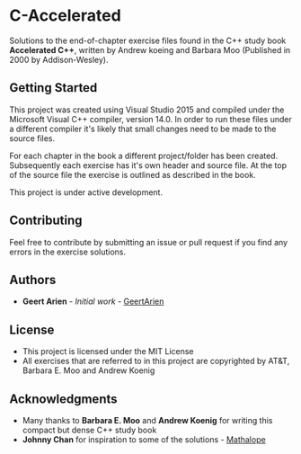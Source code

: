# C-Accelerated

Solutions to the end-of-chapter exercise files found in the C++ study book **Accelerated C++**, written by Andrew koeing and Barbara Moo (Published in 2000 by Addison-Wesley).

## Getting Started

This project was created using Visual Studio 2015 and compiled under the Microsoft Visual C++ compiler, version 14.0. In order to run these files under a different compiler it's likely that small changes need to be made to the source files.

For each chapter in the book a different project/folder has been created. Subsequently each exercise has it's own header and source file. At the top of the source file the exercise is outlined as described in the book.

This project is under active development.

## Contributing

Feel free to contribute by submitting an issue or pull request if you find any errors in the exercise solutions.

## Authors

* **Geert Arien** - *Initial work* - [GeertArien](https://github.com/geertarien)

## License

* This project is licensed under the MIT License
* All exercises that are referred to in this project are copyrighted by AT&T, Barbara E. Moo and Andrew Koenig

## Acknowledgments

* Many thanks to **Barbara E. Moo** and **Andrew Koenig** for writing this compact but dense C++ study book 
* **Johnny Chan** for inspiration to some of the solutions - [Mathalope](http://mathalope.co.uk/)
